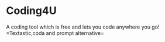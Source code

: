 # Coding4U
A  coding tool which is free and lets you code anywhere you go! =Textastic,coda and prompt alternative=
